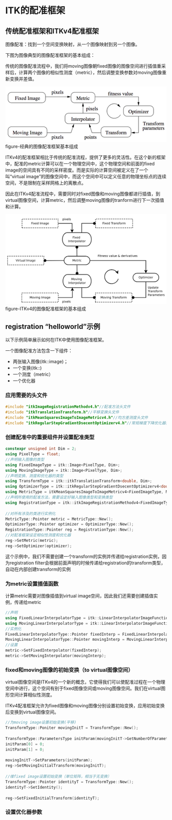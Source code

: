 # ITK的配准框架

## 传统配准框架和ITKv4配准框架
图像配准：找到一个空间变换映射，从一个图像映射到另一个图像。

下图为图像典型的图像配准框架的基本组成：

传统的图像配准流程中，我们将moving图像朝fixed图像的图像空间进行插值重采样后，计算两个图像的相似性测度（metric），然后调整变换参数对moving图像重新变换并差值。

![](./imgres/typical_reg_framework.png)
figure-经典的图像配准框架基本组成

ITKv4的配准框架相比于传统的配准流程，提供了更多的灵活性。在这个新的框架中，配准的metric计算可以在一个物理空间中，这个物理空间和前面的fixed image的空间具有不同的采样密度。而是实际的计算空间被定义在了一个叫“virtual image”的图像空间中，而这个空间中可以定义任意的物理坐标点的连续空间，不是限制在采样网格上的离散点。

因此在ITKv4配准流程中，需要同时对fixed图像和moving图像都进行插值，到virtual图像空间，计算metric，然后调整moving图像的tranform进行下一次插值和计算。

![](./imgres/itkv4_reg_framework.png)
figure-ITKv4的图像配准框架的基本组成

## registration “helloworld”示例

以下示例简单展示如何在ITK中使用图像配准框架。

一个图像配准方法包含一下组件：
- 两张输入图像(itk::image)；
- 一个变换(itk::)
- 一个测度（metric）
- 一个优化器

### 应用需要的头文件
```cpp
#include "itkImageRegistrationMethodv4.h"//配准方法头文件
#include "itkTranslationTransform.h"//平移变换头文件
#include "itkMeanSquaresImageToImageMetricv4.h"//均方差测度头文件
#include "itkRegularStepGradientDsecentOptimizerv4.h"//常规梯度下降优化器头文件
```
### 创建配准中的重要组件并设置配准类型

```cpp
constexpr unsigned int Dim = 2;
using PixelType = float;
//声明输入图像的类型
using FixedImageType = itk::Image<PixelType, Dim>;
using MovingImageType = itk::Image<PixelType, Dim>;
//声明变换、测度和优化器的类型
using TransformType = itk::itkTranslationTransform<double, Dim>;
using OptimizerType = itk::itkRegularStepGradientDsecentOptimizerv4<double>;
using MetricType = itkMeanSquaresImageToImageMetricv4<FixedImageType, MovingImageType>;
//声明所使用的配准方法，需要设定好输入图像类型和变换类型
using RegistrationType = itk::itkImageRegistrationMethodv4<FixedImageType, MovingImageType, TransformType>;

//对所有涉及的类进行实例化
MetricType::Pointer metric = MetricType::New();
OptimizerType::Pointer optimizer = OptimizerType::New();
RegistrationType::Pointer reg = RegistrationType::New();
//对配准框架设定相似性测度和优化器
reg->SetMetric(metric);
reg->SetOptimizer(optimizer);
```

这个示例中，我们不需要创建一个transform的实例并传递给registration实例，因为registration filter会根据前面声明的时候传递给registration的transform类型，自动在内部创建transform的实例

### 为metric设置插值函数

计算metric需要对图像插值到virtual image空间，因此我们还需要创建插值实例，传递给metric

```cpp
//声明
using FixedLinearInterpolatorType = itk::LinearInterpolatorImageFunction<FixedImageType, double>;
using MovingLinearInterpolatorType = itk::LinearInterpolatorImageFunction<MovingImageType, double>;
//实例化
FixedLinearInterpolatorType::Pointer fixedInterp = FixedLinearInterpolatorType::New();
MovingLinearInterpolatorType::Pointer movingInterp = MovingLinearInterpolatorType::New();
//设置
metric->SetFixedInterpolator(fixedInterp);
metric->SetMovingInterpolator(movingInterp);
```

### fixed和moving图像的初始变换（to virtual图像空间）

virtual图像空间是ITKv4的一个新的概念，它使得我们可以使配准过程在一个物理空间中进行，这个空间有别于fixed图像空间或moving图像空间。我们在virtual图形空间计算相似性测度。

ITKv4配准框架允许为fixed图像和moving图像分别设置初始变换，应用初始变换后变换到virtual图像空间。

```cpp
//为moving image设置初始变换(平移)
TransformType::Poniter movingInitT = TransformType::New();

TransformType::ParametersType initParam(movingInitT->GetNumberOfParameters());
initParam[0] = 0;
initParam[1] = 0;

movingInitT->SetParameters(initParam);
reg->SetMovingInitialTransform(movingInitT);

//维fixed image设置初始变换（单位矩阵，相当于无变换）
TransformType::Pointer identityT = TransformType::New();
identityT->SetIdentity();

reg->SetFixedInitialTransform(identityT);
```

### 设置优化器参数

